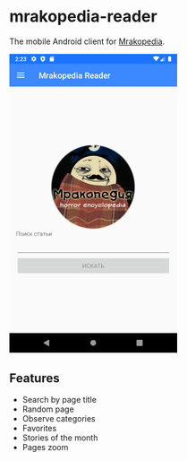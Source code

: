 # mrakopedia-reader
The mobile Android client for [Mrakopedia](https://mrakopedia.net).

<img src="https://github.com/pokatomnik/mrakopedia-reader/blob/master/screenshot.png?raw=true" width="300">

## Features
- Search by page title
- Random page
- Observe categories
- Favorites
- Stories of the month
- Pages zoom
